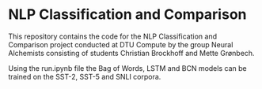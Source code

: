 # NLP Classification and Comparison

This repository contains the code for the NLP Classification and Comparison project conducted at DTU Compute by the group Neural Alchemists consisting of students Christian Brockhoff and Mette Grønbech.

Using the run.ipynb file the Bag of Words, LSTM and BCN models can be trained on the SST-2, SST-5 and SNLI corpora.
